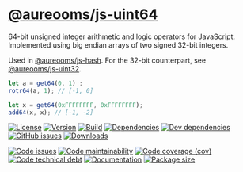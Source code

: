 [@aureooms/js-uint64](https://aureooms.github.io/js-uint64)
==

64-bit unsigned integer arithmetic and logic operators for JavaScript.
Implemented using big endian arrays of two signed 32-bit integers.

Used in [@aureooms/js-hash](https://github.com/aureooms/js-hash).
For the 32-bit counterpart, see [@aureooms/js-uint32](https://github.com/aureooms/js-uint32).

```js
let a = get64(0, 1) ;
rotr64(a, 1); // [-1, 0]

let x = get64(0xFFFFFFFF, 0xFFFFFFFF);
add64(x, x); // [-1, -2]
```

[![License](https://img.shields.io/github/license/aureooms/js-uint64.svg)](https://raw.githubusercontent.com/aureooms/js-uint64/main/LICENSE)
[![Version](https://img.shields.io/npm/v/@aureooms/js-uint64.svg)](https://www.npmjs.org/package/@aureooms/js-uint64)
[![Build](https://img.shields.io/travis/aureooms/js-uint64/main.svg)](https://travis-ci.org/aureooms/js-uint64/branches)
[![Dependencies](https://img.shields.io/david/aureooms/js-uint64.svg)](https://david-dm.org/aureooms/js-uint64)
[![Dev dependencies](https://img.shields.io/david/dev/aureooms/js-uint64.svg)](https://david-dm.org/aureooms/js-uint64?type=dev)
[![GitHub issues](https://img.shields.io/github/issues/aureooms/js-uint64.svg)](https://github.com/aureooms/js-uint64/issues)
[![Downloads](https://img.shields.io/npm/dm/@aureooms/js-uint64.svg)](https://www.npmjs.org/package/@aureooms/js-uint64)

[![Code issues](https://img.shields.io/codeclimate/issues/aureooms/js-uint64.svg)](https://codeclimate.com/github/aureooms/js-uint64/issues)
[![Code maintainability](https://img.shields.io/codeclimate/maintainability/aureooms/js-uint64.svg)](https://codeclimate.com/github/aureooms/js-uint64/trends/churn)
[![Code coverage (cov)](https://img.shields.io/codecov/c/gh/aureooms/js-uint64/main.svg)](https://codecov.io/gh/aureooms/js-uint64)
[![Code technical debt](https://img.shields.io/codeclimate/tech-debt/aureooms/js-uint64.svg)](https://codeclimate.com/github/aureooms/js-uint64/trends/technical_debt)
[![Documentation](https://aureooms.github.io/js-uint64//badge.svg)](https://aureooms.github.io/js-uint64//source.html)
[![Package size](https://img.shields.io/bundlephobia/minzip/@aureooms/js-uint64)](https://bundlephobia.com/result?p=@aureooms/js-uint64)
